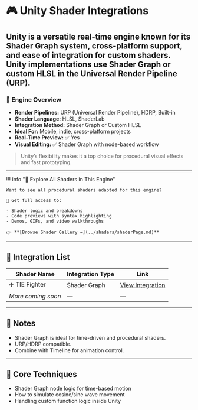 # 🎮 Unity Shader Integrations

Unity is a versatile real-time engine known for its **Shader Graph system**, **cross-platform support**, and ease of integration for custom shaders.
Unity implementations use **Shader Graph** or custom HLSL in the **Universal Render Pipeline (URP)**.
---

### 🧠 Engine Overview

- **Render Pipelines:** URP (Universal Render Pipeline), HDRP, Built-in  
- **Shader Language:** HLSL, ShaderLab  
- **Integration Method:** Shader Graph or Custom HLSL  
- **Ideal For:** Mobile, indie, cross-platform projects  
- **Real-Time Preview:** ✅ Yes  
- **Visual Editing:** ✅ Shader Graph with node-based workflow  

> Unity’s flexibility makes it a top choice for procedural visual effects and fast prototyping.

---

!!! info "🎨 Explore All Shaders in This Engine"

    Want to see all procedural shaders adapted for this engine?

    🧠 Get full access to:
    
    - Shader logic and breakdowns  
    - Code previews with syntax highlighting  
    - Demos, GIFs, and video walkthroughs

    👉 **[Browse Shader Gallery →](../shaders/shaderPage.md)**

---

## 🔧 Integration List

| Shader Name | Integration Type | Link |
|-------------|------------------|------|
| ✈️ TIE Fighter | Shader Graph    | [View Integration](unity/tie_fighter_unity.md) |
| *More coming soon* | — | — |

---

## 📌 Notes
- Shader Graph is ideal for time-driven and procedural shaders.
- URP/HDRP compatible.
- Combine with Timeline for animation control.

---

## 🧠 Core Techniques

- Shader Graph node logic for time-based motion
- How to simulate cosine/sine wave movement
- Handling custom function logic inside Unity